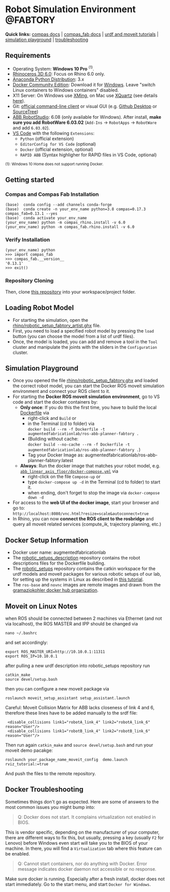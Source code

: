 # Robot Simulation Environment @FABTORY

**Quick links:** [compas docs](https://compas-dev.github.io/main/) | [compas_fab docs](https://gramaziokohler.github.io/compas_fab/latest/) | [urdf and moveit tutorials](https://gramaziokohler.github.io/compas_fab/latest/examples/03_backends_ros/07_ros_create_urdf_ur5_with_measurement_tool.html) | [simulation playground](#Alte-Schmiede-Simulation-Playground) | [troubleshooting](#docker-troubleshooting)

## Requirements

* Operating System: **Windows 10 Pro** <sup>(1)</sup>.
* [Rhinoceros 3D 6.0](https://www.rhino3d.com/): Focus on Rhino 6.0 only.
* [Anaconda Python Distribution](https://www.anaconda.com/download/): 3.x
* [Docker Community Edition](https://www.docker.com/get-started): Download it for [Windows](https://store.docker.com/editions/community/docker-ce-desktop-windows). Leave "switch Linux containers to Windows containers" disabled.
* X11 Server: On Windows use [XMing](https://sourceforge.net/projects/xming/), on Mac use [XQuartz](https://www.xquartz.org/) (see details [here](https://medium.com/@mreichelt/how-to-show-x11-windows-within-docker-on-mac-50759f4b65cb)).
* Git: [official command-line client](https://git-scm.com/) or visual GUI (e.g. [Github Desktop](https://desktop.github.com/) or [SourceTree](https://www.sourcetreeapp.com/))
* [ABB RobotStudio](https://new.abb.com/products/robotics/robotstudio/downloads): 6.08 (only available for Windows). After install, **make sure you add RobotWare 6.03.02** (`Add-Ins` -> `RobotApps` -> `RobotWare` and add `6.03.02`).
* [VS Code](https://code.visualstudio.com/) with the following `Extensions`:
  * `Python` (official extension)
  * `EditorConfig for VS Code` (optional)
  * `Docker` (official extension, optional)
  * `RAPID ABB` (Syntax highligher for RAPID files in VS Code, optional)

<sup>(1): Windows 10 Home does not support running Docker.</sup>


## Getting started

### Compas and Compas Fab Installation
    
    (base)  conda config --add channels conda-forge
    (base)  conda create -n your_env_name python=3.8 compas=0.17.3 compas_fab=0.13.1 --yes
    (base)  conda activate your_env_name
    (your_env_name) python -m compas_rhino.install -v 6.0
    (your_env_name) python -m compas_fab.rhino.install -v 6.0
    
### Verify Installation

    (your_env_name) python
    >>> import compas_fab
    >>> compas_fab.__version__
    '0.13.1'
    >>> exit()
    

### Repository Cloning
Then, clone [this repository](https://github.com/augmentedfabricationlab/fabtory_fabrication_control) into your workspace/project folder.  

## Loading Robot Model

* For starting the simulation, open the [rhino/robotic_setup_fabtory_artist.ghx](rhino/robotic_setup_fabtory_artist.ghx) file.
* First, you need to load a specified robot model by pressing the `load` button (you can choose the model from a list of urdf files).
* Once, the model is loaded, you can add and remove a tool in the `Tool` cluster and manipulate the joints with the sliders in the `Configuration` cluster.

## Simulation Playground

* Once you opened the file [rhino/robotic_setup_fabtory.ghx](rhino/robotic_setup_fabtory.ghx) and loaded the correct robot model, you can start the Docker ROS moveit simulation environment and connect your ROS client to it.
* For starting the __Docker ROS moveit simulation environment__, go to VS code and start the docker containers by:
  * __Only once__: If you do this the first time, you have to build the local [Dockerfile](docker\docker-images\Dockerfile) via 
    * right-click and `Build` or 
    * in the Terminal (cd to folder) via<br/> `docker build --rm -f Dockerfile -t augmentedfabricationlab/ros-abb-planner-fabtory .` 
    * (Building without cache:<br/> `docker build --no-cache --rm -f Dockerfile -t augmentedfabricationlab/ros-abb-planner-fabtory .`)
    * Tag your Docker Image as: augmentedfabricationlab/ros-abb-planner-fabtory:latest
  * __Always__: Run the docker image that matches your robot model, e.g. [`abb_linear_axis_floor/docker-compose.yml`](docker/ros-systems/abb_linear_axis_floor/docker-compose.yml) via 
    * right-click on the file `Compose-up` or 
    * type `docker-compose up -d` in the Terminal (cd to folder) to start it.
    * when ending, don't forget to stop the image via `docker-compose down -d`
* For access to the __web UI of the docker image__, start your browser and go to:<br/>
`http://localhost:8080/vnc.html?resize=scale&autoconnect=true`
* In Rhino, you can now __connect the ROS client to the rosbridge__ and query all moveit related services (compute_ik, trajectory planning, etc.)


## Docker Setup Information
* Docker user name: augmentedfabricationlab
* The [robotic_setups_description](https://github.com/augmentedfabricationlab/robotic_setups_description.git) repository contains the robot descriptions files for the Dockerfile building.
* The [robotic_setups](https://github.com/augmentedfabricationlab/robotic_setups.git) repository contains the catkin workspace for the urdf models and moveit packages for various robotic setups of our lab, for setting up the systems in Linux as described in [this tutorial](https://gramaziokohler.github.io/compas_fab/latest/examples/03_backends_ros/07_ros_create_urdf_ur5_with_measurement_tool.html).
* The `ros-base` and `novnc` images are remote images and drawn from the [gramaziokohler docker hub organization](https://hub.docker.com/u/gramaziokohler).

## Moveit on Linux Notes

when ROS should be connected between 2 machines via Ethernet (and not via localhost), the ROS MASTER and IPP should be changed via

    nano ~/.bashrc
    
and set accordingly:

    export ROS_MASTER_URI=http://10.10.0.1:11311
    export ROS_IP=10.10.0.1
    
 after pulling a new urdf description into robotic_setups repository run
    
    catkin_make
    source devel/setup.bash
 
 then you can configure a new moveit package via
 
    roslaunch moveit_setup_assistant setup_assistant.launch
    
 Careful: Moveit Collision Matrix for ABB lacks closeness of link 4 and 6, therefore these lines have to be added manually to the srdf file:
 
     <disable_collisions link1="robotA_link_4" link2="robotA_link_6" reason="User"/>
     <disable_collisions link1="robotB_link_4" link2="robotB_link_6" reason="User"/>
 
 
 Then run again `catkin_make` and `source devel/setup.bash` and run your moveit demo pacakge:
 
    roslaunch your_package_name_moveit_config  demo.launch rviz_tutorial:=true
    
 And push the files to the remote repository.

## Docker Troubleshooting

Sometimes things don't go as expected. Here are some of answers to the most common issues you might bump into:

> Q: Docker does not start. It complains virtualization not enabled in BIOS.

This is vendor specific, depending on the manufacturer of your computer, there are different ways to fix this, but usually, pressing a key (usually `F2` for Lenovo) before Windows even start will take you to the BIOS of your machine. In there, you will find a `Virtualization` tab where this feature can be enabled.

> Q: Cannot start containers, nor do anything with Docker. Error message indicates docker daemon not accessible or no response.

Make sure docker is running. Especially after a fresh install, docker does not start immediately. Go to the start menu, and start `Docker for Windows`.


